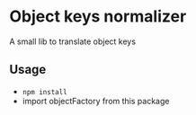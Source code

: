 # Object keys normalizer

A small lib to translate object keys

## Usage

- `npm install`
- import objectFactory from this package
